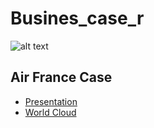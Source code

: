 # Busines_case_r
![alt text](https://github.com/chapliza/Business_case_r/blob/master/my2.png)
## Air France Case

* [Presentation](https://docs.google.com/presentation/d/1i5pGwta60_u8z0lfRorNw2waBoIc8KlAOa-U2ujkH6c/edit?usp=sharing)
* [World Cloud](https://chapliza.shinyapps.io/air_shiny/)
